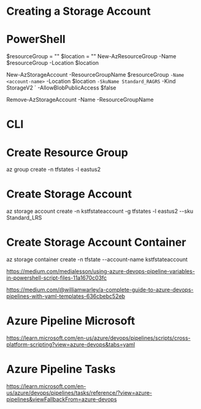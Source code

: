 # Creating a Storage Account

# PowerShell

$resourceGroup = "<resource-group>"
$location = "<location>"
New-AzResourceGroup -Name $resourceGroup -Location $location



New-AzStorageAccount -ResourceGroupName $resourceGroup `
  -Name <account-name> `
  -Location $location `
  -SkuName Standard_RAGRS `
  -Kind StorageV2 `
  -AllowBlobPublicAccess $false

Remove-AzStorageAccount -Name <storage-account> -ResourceGroupName <resource-group>

# CLI

# Create Resource Group
az group create -n tfstates -l eastus2

# Create Storage Account
az storage account create -n kstfstateaccount -g tfstates -l eastus2 --sku Standard_LRS

# Create Storage Account Container
az storage container create -n tfstate --account-name kstfstateaccount

https://medium.com/medialesson/using-azure-devops-pipeline-variables-in-powershell-script-files-11a1670c03fc


https://medium.com/@williamwarley/a-complete-guide-to-azure-devops-pipelines-with-yaml-templates-636cbebc52eb


# Azure Pipeline Microsoft
https://learn.microsoft.com/en-us/azure/devops/pipelines/scripts/cross-platform-scripting?view=azure-devops&tabs=yaml

# Azure Pipeline Tasks
https://learn.microsoft.com/en-us/azure/devops/pipelines/tasks/reference/?view=azure-pipelines&viewFallbackFrom=azure-devops

